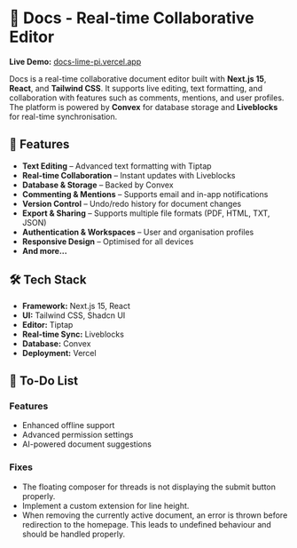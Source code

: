 # 📝 Docs - Real-time Collaborative Editor

**Live Demo:** [docs-lime-pi.vercel.app](https://docs-lime-pi.vercel.app/)

Docs is a real-time collaborative document editor built with **Next.js 15**, **React**, and **Tailwind CSS**. It supports live editing, text formatting, and collaboration with features such as comments, mentions, and user profiles. The platform is powered by **Convex** for database storage and **Liveblocks** for real-time synchronisation.

## 🚀 Features

- **Text Editing** – Advanced text formatting with Tiptap  
- **Real-time Collaboration** – Instant updates with Liveblocks  
- **Database & Storage** – Backed by Convex  
- **Commenting & Mentions** – Supports email and in-app notifications  
- **Version Control** – Undo/redo history for document changes  
- **Export & Sharing** – Supports multiple file formats (PDF, HTML, TXT, JSON)  
- **Authentication & Workspaces** – User and organisation profiles  
- **Responsive Design** – Optimised for all devices  
- **And more...**  

## 🛠️ Tech Stack

- **Framework:** Next.js 15, React  
- **UI:** Tailwind CSS, Shadcn UI  
- **Editor:** Tiptap  
- **Real-time Sync:** Liveblocks  
- **Database:** Convex  
- **Deployment:** Vercel  

## 📌 To-Do List  

### Features  

- Enhanced offline support  
- Advanced permission settings  
- AI-powered document suggestions  

### Fixes  

- The floating composer for threads is not displaying the submit button properly.  
- Implement a custom extension for line height.  
- When removing the currently active document, an error is thrown before redirection to the homepage. This leads to undefined behaviour and should be handled properly.  
